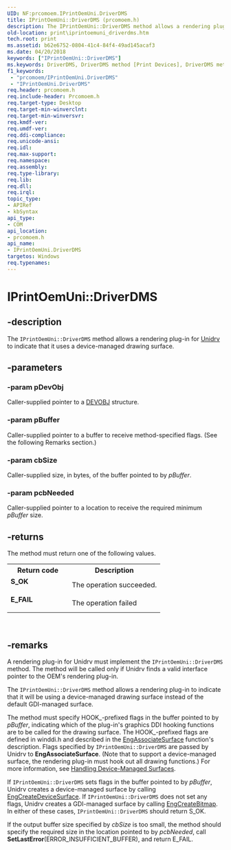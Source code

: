 ```yaml
---
UID: NF:prcomoem.IPrintOemUni.DriverDMS
title: IPrintOemUni::DriverDMS (prcomoem.h)
description: The IPrintOemUni::DriverDMS method allows a rendering plug-in for Unidrv to indicate that it uses a device-managed drawing surface.
old-location: print\iprintoemuni_driverdms.htm
tech.root: print
ms.assetid: b62e6752-0804-41c4-84f4-49ad145acaf3
ms.date: 04/20/2018
keywords: ["IPrintOemUni::DriverDMS"]
ms.keywords: DriverDMS, DriverDMS method [Print Devices], DriverDMS method [Print Devices],IPrintOemUni interface, IPrintOemUni interface [Print Devices],DriverDMS method, IPrintOemUni.DriverDMS, IPrintOemUni::DriverDMS, prcomoem/IPrintOemUni::DriverDMS, print.iprintoemuni_driverdms, print_unidrv-pscript_rendering_fe76a6eb-0c5d-4e12-868b-c2e53df011e8.xml
f1_keywords:
 - "prcomoem/IPrintOemUni.DriverDMS"
 - "IPrintOemUni.DriverDMS"
req.header: prcomoem.h
req.include-header: Prcomoem.h
req.target-type: Desktop
req.target-min-winverclnt: 
req.target-min-winversvr: 
req.kmdf-ver: 
req.umdf-ver: 
req.ddi-compliance: 
req.unicode-ansi: 
req.idl: 
req.max-support: 
req.namespace: 
req.assembly: 
req.type-library: 
req.lib: 
req.dll: 
req.irql: 
topic_type:
- APIRef
- kbSyntax
api_type:
- COM
api_location:
- prcomoem.h
api_name:
- IPrintOemUni.DriverDMS
targetos: Windows
req.typenames: 
---
```


# IPrintOemUni::DriverDMS


## -description


The <code>IPrintOemUni::DriverDMS</code> method allows a rendering plug-in for <a href="https://docs.microsoft.com/windows-hardware/drivers/">Unidrv</a> to indicate that it uses a device-managed drawing surface.


## -parameters




### -param pDevObj

Caller-supplied pointer to a <a href="https://docs.microsoft.com/windows-hardware/drivers/ddi/printoem/ns-printoem-_devobj">DEVOBJ</a> structure.


### -param pBuffer

Caller-supplied pointer to a buffer to receive method-specified flags. (See the following Remarks section.)


### -param cbSize

Caller-supplied size, in bytes, of the buffer pointed to by <i>pBuffer</i>.


### -param pcbNeeded

Caller-supplied pointer to a location to receive the required minimum <i>pBuffer</i> size.


## -returns



The method must return one of the following values.

<table>
<tr>
<th>Return code</th>
<th>Description</th>
</tr>
<tr>
<td width="40%">
<dl>
<dt><b>S_OK</b></dt>
</dl>
</td>
<td width="60%">
The operation succeeded.

</td>
</tr>
<tr>
<td width="40%">
<dl>
<dt><b>E_FAIL</b></dt>
</dl>
</td>
<td width="60%">
The operation failed

</td>
</tr>
</table>
 




## -remarks



A rendering plug-in for Unidrv must implement the <code>IPrintOemUni::DriverDMS</code> method. The method will be called only if Unidrv finds a valid interface pointer to the OEM's rendering plug-in.

The <code>IPrintOemUni::DriverDMS</code> method allows a rendering plug-in to indicate that it will be using a device-managed drawing surface instead of the default GDI-managed surface.

The method must specify HOOK_-prefixed flags in the buffer pointed to by <i>pBuffer</i>, indicating which of the plug-in's graphics DDI hooking functions are to be called for the drawing surface. The HOOK_-prefixed flags are defined in winddi.h and described in the <a href="https://docs.microsoft.com/windows/desktop/api/winddi/nf-winddi-engassociatesurface">EngAssociateSurface</a> function's description. Flags specified by <code>IPrintOemUni::DriverDMS</code> are passed by Unidrv to <b>EngAssociateSurface</b>. (Note that to support a device-managed surface, the rendering plug-in must hook out all drawing functions.) For more information, see <a href="https://docs.microsoft.com/windows-hardware/drivers/print/handling-device-managed-surfaces">Handling Device-Managed Surfaces</a>.

If <code>IPrintOemUni::DriverDMS</code> sets flags in the buffer pointed to by <i>pBuffer</i>, Unidrv creates a device-managed surface by calling <a href="https://docs.microsoft.com/windows/desktop/api/winddi/nf-winddi-engcreatedevicesurface">EngCreateDeviceSurface</a>. If <code>IPrintOemUni::DriverDMS</code> does not set any flags, Unidrv creates a GDI-managed surface by calling <a href="https://docs.microsoft.com/windows/desktop/api/winddi/nf-winddi-engcreatebitmap">EngCreateBitmap</a>. In either of these cases, <code>IPrintOemUni::DriverDMS</code> should return S_OK.

If the output buffer size specified by <i>cbSize</i> is too small, the method should specify the required size in the location pointed to by <i>pcbNeeded</i>, call <b>SetLastError</b>(ERROR_INSUFFICIENT_BUFFER), and return E_FAIL.



